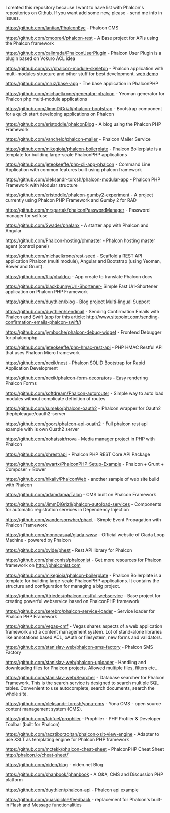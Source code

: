 I created this repository because I want to have list with Phalcon's repositories on Github. If you want add some new, please - send me info in issues.

https://github.com/lantian/PhalconEye - Phalcon CMS 

https://github.com/cmoore4/phalcon-rest - A Base project for APIs using the Phalcon framework

https://github.com/calinrada/PhalconUserPlugin - Phalcon User Plugin is a plugin based on Vokuro ACL idea

https://github.com/ovr/phalcon-module-skeleton - Phalcon application with multi-modules structure and other stuff for best development. [web demo](http://phalcon-module.dmtry.me/)

https://github.com/mruz/base-app - The base application in PhalconPHP

https://github.com/michaelkrone/generator-phalcon - Yeoman generator for Phalcon php multi-module applications

https://github.com/JimmDiGrizli/phalcon-bootstrap - Bootstrap component for a quick start developing applications on Phalcon

https://github.com/eristoddle/phalconBlog - A blog using the Phalcon PHP Framework

https://github.com/vanchelo/phalcon-mailer - Phalcon Mailer Service

https://github.com/mikegioia/phalcon-boilerplate - Phalcon Boilerplate is a template for building large-scale PhalconPHP applications

https://github.com/jeteokeeffe/php-cli-app-phalcon - Command Line Application with common features built using phalcon framework

https://github.com/oleksandr-torosh/phalcon-modular-app - Phalcon PHP Framework with Modular structure

https://github.com/eristoddle/phalcon-gumby2-experiment - A project currently using Phalcon PHP Framework and Gumby 2 for RAD

https://github.com/mrspartak/phalconPasswordManager - Password manager for selfuse

https://github.com/Swader/phalanx - A starter app with Phalcon and Angular

https://github.com/Phalcon-hosting/phmaster - Phalcon hosting master agent (control panel)

https://github.com/michaelkrone/rest-seed - Scaffold a REST API application Phalcon (multi module), Angular and Bootstrap (using Yeoman, Bower and Grunt).

https://github.com/Riu/phaldoc - App create to translate Phalcon docs

https://github.com/blackbunny/Url-Shortener- Simple Fast Url-Shortener application on Phalcon PHP Framework

https://github.com/duythien/blog - Blog project Multi-lingual Support

https://github.com/duythien/sendmail - Sending Confirmation Emails with Phalcon and Swift (app for this article: http://www.sitepoint.com/sending-confirmation-emails-phalcon-swift/)

https://github.com/jymboche/phalcon-debug-widget - Frontend Debugger for phalconphp

https://github.com/jeteokeeffe/php-hmac-rest-api - PHP HMAC Restful API that uses Phalcon Micro framework

https://github.com/nexik/nest - Phalcon SOLID Bootstrap for Rapid Application Development

https://github.com/nexik/phalcon-form-decorators - Easy rendering Phalcon Forms 

https://github.com/softdream/Phalcon-autorouter - Simple way to auto load modules without complicate definition of routes

https://github.com/sumeko/phalcon-oauth2 - Phalcon wrapper for Oauth2 thephpleague/oauth2-server

https://github.com/goors/phalcon-api-ouath2 - Full phalcon rest api example with is own Ouath2 server

https://github.com/nohatssir/nova - Media manager project in PHP with Phalcon

https://github.com/phrest/api - Phalcon PHP REST Core API Package

https://github.com/ewartx/PhalconPHP-Setup-Example - Phalcon + Grunt + Composer + Bower

https://github.com/hikaliv/PhalconWeb - another sample of web site build with Phalcon

https://github.com/adamdama/Talon - CMS built on Phalcon Framework

https://github.com/JimmDiGrizli/phalcon-autoload-services - Components for automatic registration services in Dependency Injection

https://github.com/wandersonwhcr/phact -  Simple Event Propagation with Phalcon Framework

https://github.com/monocasual/giada-www - Official website of Giada Loop Machine - powered by Phalcon

https://github.com/ovide/phest - Rest API library for Phalcon

https://github.com/phalconist/phalconist - Get more resources for Phalcon framework on http://phalconist.com

https://github.com/mikegioia/phalcon-boilerplate - Phalcon Boilerplate is a template for building large-scale PhalconPHP applications. It contains the structure and configuration for managing a big project. 

https://github.com/Atriedes/phalcon-restful-webservice - Base project for creating powerful webservice based on PhalconPHP framework

https://github.com/serebro/phalcon-service-loader - Service loader for Phalcon PHP Framework

https://github.com/vegas-cmf - Vegas shares aspects of a web application framework and a content management system. Lot of stand-alone libraries like annotations based ACL, oAuth or filesystem, new forms and validators.

https://github.com/stanislav-web/phalcon-sms-factory - Phalcon SMS Factory

https://github.com/stanislav-web/phalcon-uploader - Handling and downloading files for Phalcon projects. Allowed multiple files, filters etc...

https://github.com/stanislav-web/Searcher - Database searcher for Phalcon Framework. This is the search service is designed to search multiple SQL tables. Convenient to use autocomplete, search documents, search the whole site.

https://github.com/oleksandr-torosh/yona-cms - Yona CMS - open source content management system (CMS). 

https://github.com/fabfuel/prophiler - Prophiler - PHP Profiler & Developer Toolbar (built for Phalcon) 

https://github.com/racztiborzoltan/phalcon-xslt-view-engine - Adapter to use XSLT as templating engine for Phalcon PHP framework

https://github.com/mctekk/phalcon-cheat-sheet -  PhalconPHP Cheat Sheet http://phalcon.io/cheat-sheet/

https://github.com/niden/blog - niden.net Blog 

https://github.com/phanbook/phanbook - A Q&A, CMS and Discussion PHP platform

https://github.com/duythien/phalcon-api - Phalcon api example 

https://github.com/quasipickle/feedback - replacement for Phalcon's built-in Flash and Message functionalities
